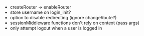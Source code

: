 - createRouter -> enableRouter
- store username on login_init?
- option to disable redirecting (ignore changeRoute?)
- sessionMiddleware functions don't rely on context (pass args)
- only attempt logout when a user is logged in
